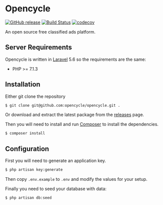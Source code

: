# Opencycle 

[![GitHub release](https://img.shields.io/github/release/opencycle/opencycle.svg)](https://github.com/opencycle/opencycle/releases)
 [![Build Status](https://travis-ci.com/opencycle/opencycle.svg?branch=master)](https://travis-ci.com/opencycle/opencycle) [![codecov](https://codecov.io/gh/opencycle/opencycle/branch/master/graph/badge.svg)](https://codecov.io/gh/opencycle/opencycle)

An open source free classified ads platform.

## Server Requirements

Opencycle is written in [Laravel](https://laravel.com/docs/5.6/installation#server-requirements) 5.6 so the requirements are the same:

* PHP >= 7.1.3

## Installation

Either git clone the repository

```bash
$ git clone git@github.com:opencycle/opencycle.git .
```

Or download and extract the latest package from the [releases](https://github.com/opencycle/opencycle/releases) page.

Then you will need to install and run [Composer](https://getcomposer.org/) to install the dependencies.

```bash
$ composer install
```

## Configuration

First you will need to generate an application key.

```bash
$ php artisan key:generate
```

Then copy `.env.example` to `.env` and modify the values for your setup.

Finally you need to seed your database with data:

```bash
$ php artisan db:seed
```
